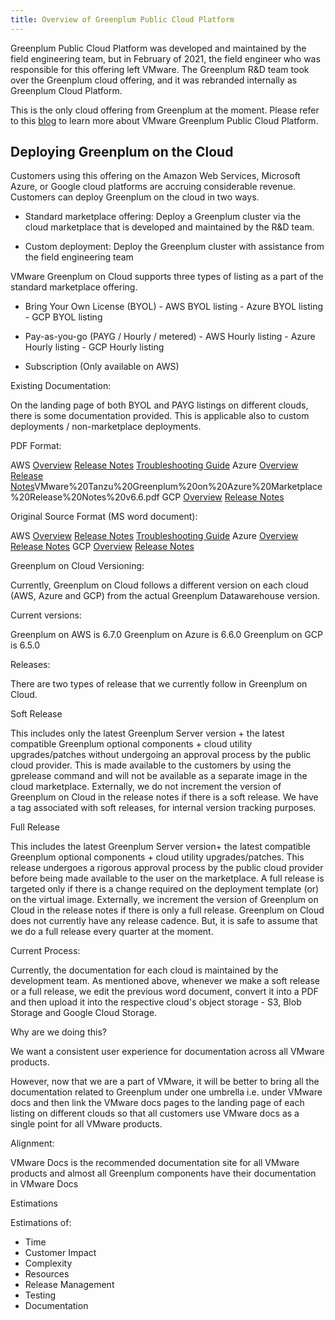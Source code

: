 ```yaml
---
title: Overview of Greenplum Public Cloud Platform 
---
```


Greenplum Public Cloud Platform was developed and maintained by the field engineering team, but in February of 2021, the field engineer who was responsible for this offering left VMware.  The Greenplum R&D team took over the Greenplum cloud offering, and it was rebranded internally as Greenplum Cloud Platform. 

This is the only cloud offering from Greenplum at the moment. Please refer to this [blog](https://greenplum.org/deploying-in-the-cloud/) to learn more about VMware Greenplum Public Cloud Platform.

## <a id="gpcp_deployment"></a>Deploying Greenplum on the Cloud

Customers using this offering on the Amazon Web Services, Microsoft Azure, or Google cloud platforms are accruing considerable revenue. Customers can deploy Greenplum on the cloud in two ways.

-   Standard marketplace offering: 
        Deploy a Greenplum cluster via the cloud marketplace that is developed and maintained by the R&D team.

-   Custom deployment: 
        Deploy the Greenplum cluster with assistance from the field engineering team

VMware Greenplum on Cloud supports three types of listing as a part of the standard marketplace offering.

-   Bring Your Own License (BYOL)
        -   AWS BYOL listing
        -   Azure BYOL listing
        -   GCP BYOL listing

-   Pay-as-you-go (PAYG / Hourly / metered)
        -   AWS Hourly listing
        -   Azure Hourly listing
        -   GCP Hourly listing

-   Subscription (Only available on AWS)

Existing Documentation: 

On the landing page of both BYOL and PAYG listings on different clouds, there is some documentation provided. This is applicable also to custom deployments / non-marketplace deployments.

PDF Format:

AWS
[Overview](https://vmware-tanzu-greenplum-docs.s3.amazonaws.com/VMware+Tanzu+Greenplum+on+AWS+Marketplace+Overview+v6.7.pdf)
[Release Notes](https://vmware-tanzu-greenplum-docs.s3.amazonaws.com/VMware+Tanzu+Greenplum+on+AWS+Marketplace+Release+Notes+v6.7.pdf)
[Troubleshooting Guide](https://vmware-tanzu-greenplum-docs.s3.amazonaws.com/VMware+Tanzu+Greenplum+on+AWS+Marketplace+Troubleshooting+Guide+v6.7.pdf)
Azure
[Overview](https://greenplum.blob.core.windows.net/vmware-tanzu-greenplum-docs/VMware%20Tanzu%20Greenplum%20on%20Azure%20Marketplace%20Overview%20v6.6.pdf)
[Release Notes](https://greenplum.blob.core.windows.net/vmware-tanzu-greenplum-docs/)VMware%20Tanzu%20Greenplum%20on%20Azure%20Marketplace%20Release%20Notes%20v6.6.pdf
GCP
[Overview](https://storage.cloud.google.com/vmware-tanzu-docs/VMware%20Tanzu%20Greenplum%20on%20GCP%20Marketplace%20Overview%20v6.5.1.pdf?_ga=2.103586560.-1634467729.1653031118&_gac=1.220981994.1656485649.CjwKCAjwzeqVBhAoEiwAOrEmzbZvtpG98ZAd1OLxRSYxxLXAhUAF8B1gv8PIYDQtGEza88xaC_N8gRoCl3sQAvD_BwE)
[Release Notes](https://storage.cloud.google.com/vmware-tanzu-docs/VMware%20Tanzu%20Greenplum%20on%20GCP%20Marketplace%20Release%20Notes%20v6.5.1.pdf?_ga=2.103586560.-1634467729.1653031118&_gac=1.220981994.1656485649.CjwKCAjwzeqVBhAoEiwAOrEmzbZvtpG98ZAd1OLxRSYxxLXAhUAF8B1gv8PIYDQtGEza88xaC_N8gRoCl3sQAvD_BwE)

Original Source Format (MS word document):

AWS
[Overview](https://onevmw.sharepoint.com/:w:/r/teams/tanzudataservices/Shared%20Documents/Tanzu%20[…]x?d=wda432acb0b3b4cc5805d81b1e43796c4&csf=1&web=1&e=LcTEsD)
[Release Notes](https://onevmw.sharepoint.com/:w:/r/teams/tanzudataservices/Shared%20Documents/Tanzu%20[…]x?d=w4a3e34edc59f47aca4b71d05c5dd962c&csf=1&web=1&e=oOWZxR)
[Troubleshooting Guide](https://onevmw.sharepoint.com/:w:/r/teams/tanzudataservices/Shared%20Documents/Tanzu%20[…]x?d=w6f3e8ccabea947d6a9694cb775e4dd28&csf=1&web=1&e=mNkOwt)
Azure
[Overview](https://onevmw.sharepoint.com/:w:/r/teams/tanzudataservices/Shared%20Documents/Tanzu%20[…]x?d=wdfef2bed99224816ad4f1fee5dfe29e2&csf=1&web=1&e=KVOduW)
[Release Notes](https://onevmw.sharepoint.com/:w:/r/teams/tanzudataservices/Shared%20Documents/Tanzu%20[…]x?d=w5587740ab17f4a21a1da1ccc250bc135&csf=1&web=1&e=UGHVrn)
GCP
[Overview](https://onevmw.sharepoint.com/:w:/r/teams/tanzudataservices/Shared%20Documents/Tanzu%20[…]x?d=w553e0504f6064b4fba8f2c4e128afaf4&csf=1&web=1&e=tcVaiT)
[Release Notes](https://onevmw.sharepoint.com/:w:/r/teams/tanzudataservices/Shared%20Documents/Tanzu%20[…]x?d=w363b8511d4b74106b37bc5faf238e886&csf=1&web=1&e=TGFPZf)

Greenplum on Cloud Versioning:

Currently, Greenplum on Cloud follows a different version on each cloud (AWS, Azure and GCP) from the actual Greenplum Datawarehouse version.

Current versions:

Greenplum on AWS is 6.7.0
Greenplum on Azure is 6.6.0
Greenplum on GCP is 6.5.0

Releases:

There are two types of release that we currently follow in Greenplum on Cloud.

Soft Release

This includes only the latest Greenplum Server version + the latest compatible Greenplum optional components +  cloud utility upgrades/patches without undergoing an approval process by the public cloud provider. This is made available to the customers by using the gprelease command and will not be available as a separate image in the cloud marketplace. Externally, we do not increment the version of Greenplum on Cloud in the release notes if there is a soft release. We have a tag associated with soft releases, for internal version tracking purposes.

Full Release

This includes the latest Greenplum Server version+ the latest compatible Greenplum optional components + cloud utility upgrades/patches. This release undergoes a rigorous approval process by the public cloud provider before being made available to the user on the marketplace. A full release is targeted only if there is a change required on the deployment template (or) on the virtual image. Externally, we increment the version of Greenplum on Cloud in the release notes if there is only a full release.
Greenplum on Cloud does not currently have any release cadence. But, it is safe to assume that we do a full release every quarter at the moment.

Current Process:

Currently, the documentation for each cloud is maintained by the development team. As mentioned above, whenever we make a soft release or a full release, we edit the previous word document, convert it into a PDF and then upload it into the respective cloud's object storage - S3, Blob Storage and Google Cloud Storage.

Why are we doing this?

We want a consistent user experience for documentation across all VMware products.

However, now that we are a part of VMware, it will be better to bring all the documentation related to Greenplum under one umbrella i.e. under VMware docs and then link the VMware docs pages to the landing page of each listing on different clouds so that all customers use VMware docs as a single point for all VMware products.

Alignment:

VMware Docs is the recommended documentation site for all VMware products and almost all Greenplum components have their documentation in VMware Docs

Estimations

Estimations of:

-   Time	
-   Customer Impact	
-   Complexity	
-   Resources	
-   Release Management	
-   Testing	
-   Documentation	